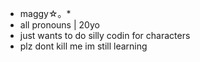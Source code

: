 - maggy☆。*
- all pronouns | 20yo
- just wants to do silly codin for characters
- plz dont kill me im still learning

<!---
maggyoutthere/maggyoutthere is a ✨ special ✨ repository because its `README.md` (this file) appears on your GitHub profile.
You can click the Preview link to take a look at your changes.
--->
